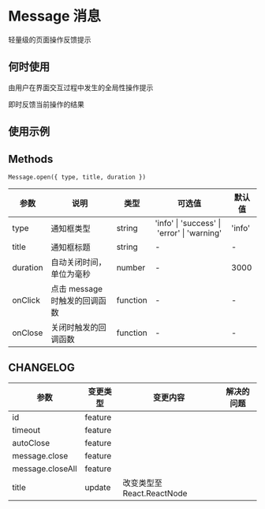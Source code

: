 # Message 消息

轻量级的页面操作反馈提示

## 何时使用

由用户在界面交互过程中发生的全局性操作提示

即时反馈当前操作的结果

## 使用示例

<!-- Inject Stories -->

## Methods

`Message.open({ type, title, duration })`

| 参数       | 说明                  | 类型       | 可选值                                         | 默认值    |
| -------- | ------------------- | -------- | ------------------------------------------- | ------ |
| type     | 通知框类型               | string   | 'info' \| 'success' \| 'error' \| 'warning' | 'info' |
| title    | 通知框标题               | string   | -                                           | -      |
| duration | 自动关闭时间，单位为毫秒        | number   | -                                           | 3000   |
| onClick  | 点击 message 时触发的回调函数 | function | -                                           | -      |
| onClose  | 关闭时触发的回调函数          | function | -                                           | -      |

## CHANGELOG

| 参数               | 变更类型    | 变更内容                 | 解决的问题 |
| ---------------- | ------- | -------------------- | ----- |
| id               | feature |                      |       |
| timeout          | feature |                      |       |
| autoClose        | feature |                      |       |
| message.close    | feature |                      |       |
| message.closeAll | feature |                      |       |
| title            | update  | 改变类型至React.ReactNode |       |
